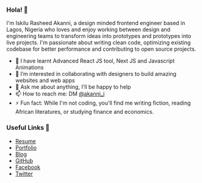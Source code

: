 ### Hola! 👋

I'm Iskilu Rasheed Akanni, a design minded frontend engineer based in Lagos, Nigeria who loves and enjoy working between design and engineering teams to transform ideas into prototypes and prototypes into live projects. I'm passionate about writing clean code, optimizing existing codebase for better performance and contributing to open source projects.

- 🌱 I have learnt Advanced React JS tool, Next JS and Javascript Animations
- 👯 I’m interested in collaborating with designers to build amazing websites and web apps
- 💬 Ask me about anything, I'll be happy to help
- 📫 How to reach me: DM [@akanni_i](https://twitter.com/akanni_i)
- ⚡ Fun fact: While I'm not coding, you'll find me writing fiction, reading African literatures, or studying finance and economics.

### Useful Links 💙

- [Resume]([https://drive.google.com/file/d/1VLrAURaDoH1QmWT192O5HKbuJH6hywcGwLtGs2aDVyA/view](https://drive.google.com/file/d/1HIpJJA-C3S3Z9p7qd3LfI6bN5lSWLv2s/view?usp=sharing))
- [Portfolio](https://abdulsamad.xyz)
- [Blog](https://rashdev.hashnode.dev/)
- [GitHub](https://github.com/Raashot12)
- [Facebook](https://facebook.com/abdulsamad.ayoade.313)
- [Twitter](https://twitter.com/akanni_i)
